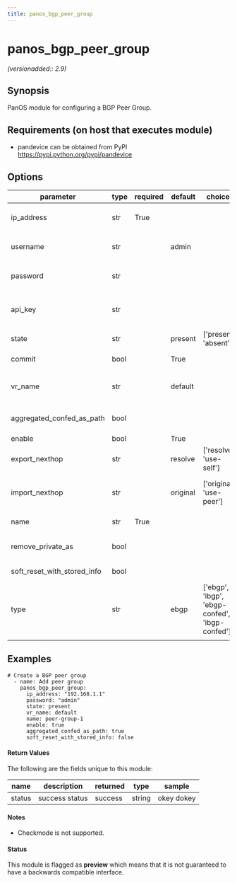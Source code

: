 ```yaml
---
title: panos_bgp_peer_group
---
```

# panos_bgp_peer_group

_(versionadded:: 2.9)_

## Synopsis

PanOS module for configuring a BGP Peer Group.

## Requirements (on host that executes module)

- pandevice can be obtained from PyPI https://pypi.python.org/pypi/pandevice

## Options

| parameter | type | required | default | choices | comments |
| --- | --- | --- | --- | --- | --- |
| ip_address | str | True |  |  | IP address (or hostname) of PAN-OS device being configured |
| username | str |  | admin |  | Username credentials to use for auth unless I(api_key) is set |
| password | str |  |  |  | Password credentials to use for auth unless I(api_key) is set |
| api_key | str |  |  |  | API key that can be used instead of I(username)/I(password) credentials |
| state | str |  | present | ['present', 'absent'] | Add or remove BGP Peer Group configuration |
| commit | bool |  | True |  | Commit configuration if changed |
| | | | | | |
| vr_name | str |  | default |  | Name of the virtual router; it must already exist; see panos_virtual_router |
| | | | | | |
| aggregated_confed_as_path | bool |  |  |  | The peers understand Aggregated Confederation AS Path |
| enable | bool |  | True |  | Enable BGP peer group |
| export_nexthop | str |  | resolve | ['resolve', 'use-self'] | Export locally resolved nexthop I("resolve")/I("use-self") |
| import_nexthop | str |  | original | ['original', 'use-peer'] | Override nexthop with peer address I("original")/I("use-peer"), only with "ebgp" |
| name | str | True |  |  | Name of the BGP peer group |
| remove_private_as | bool |  |  |  | Remove private AS when exporting route, only with "ebgp" |
| soft_reset_with_stored_info | bool |  |  |  | Enable soft reset with stored info |
| type | str |  | ebgp | ['ebgp', 'ibgp', 'ebgp-confed', 'ibgp-confed'] | Peer group type I("ebgp")/I("ibgp")/I("ebgp-confed")/I("ibgp-confed") |
| | | | | | |

## Examples

    # Create a BGP peer group
      - name: Add peer group
        panos_bgp_peer_group:
          ip_address: "192.168.1.1"
          password: "admin"
          state: present
          vr_name: default
          name: peer-group-1
          enable: true
          aggregated_confed_as_path: true
          soft_reset_with_stored_info: false

#### Return Values

The following are the fields unique to this module:

| name | description | returned | type | sample |
| --- | --- | --- | --- | --- |
| status | success status | success | string | okey dokey |

#### Notes

- Checkmode is not supported.

#### Status

This module is flagged as **preview** which means that it is not guaranteed to have a backwards compatible interface.
